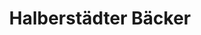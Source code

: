 ---
title: "Halberstädter Bäcker"
url: /halberstadt/halberstaedter-baecker-westendorf/
shop: Bäckerei
---
